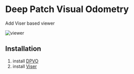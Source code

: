 # Deep Patch Visual Odometry
Add Viser based viewer

![viewer](dpvo_viser_viewer.gif)

## Installation
1. install [DPVO](https://github.com/princeton-vl/DPVO) 
2. install [Viser](https://github.com/nerfstudio-project/viser)

